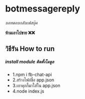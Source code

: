 # botmessagereply
*บอทตอบกลับเฟสบุ๊ค*

**ห้ามเอาไปขาย ❌❌**

## วิธีรัน How to run

##### install module ติดตั้งโมดูล
* 1.npm i fb-chat-api
* 2.สร้างไฟล์ชื่อ app.json
* 3.เอาคุกกี้มาใส่ใน app.json
* 4.node index.js


